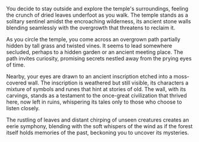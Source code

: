 You decide to stay outside and explore the temple's surroundings, feeling the crunch of dried leaves underfoot as you walk. The temple stands as a solitary sentinel amidst the encroaching wilderness, its ancient stone walls blending seamlessly with the overgrowth that threatens to reclaim it.

As you circle the temple, you come across an overgrown path partially hidden by tall grass and twisted vines. It seems to lead somewhere secluded, perhaps to a hidden garden or an ancient meeting place. The path invites curiosity, promising secrets nestled away from the prying eyes of time.

Nearby, your eyes are drawn to an ancient inscription etched into a moss-covered wall. The inscription is weathered but still visible, its characters a mixture of symbols and runes that hint at stories of old. The wall, with its carvings, stands as a testament to the once-great civilization that thrived here, now left in ruins, whispering its tales only to those who choose to listen closely.

The rustling of leaves and distant chirping of unseen creatures creates an eerie symphony, blending with the soft whispers of the wind as if the forest itself holds memories of the past, beckoning you to uncover its mysteries.
